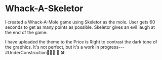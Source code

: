 # Whack-A-Skeletor

I created a Whack-A-Mole game using Skeletor as the mole. User gets 60 seconds to get as many points as possible. Skeletor gives an evil laugh at the
end of the game.

I have uploaded the theme to the Price is Right to contrast the dark tone of the graphics. It's not perfect, but it's a work in progress--- #UnderConstruction👷🏾‍♀️ 🚧 🛠
